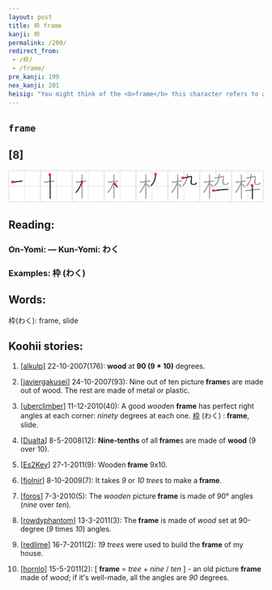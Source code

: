 ```yaml
---
layout: post
title: 枠 frame
kanji: 枠
permalink: /200/
redirect_from:
 - /枠/
 - /frame/
pre_kanji: 199
nex_kanji: 201
heisig: "You might think of the <b>frame</b> this character refers to as the sort of <b>frame</b> we have created by drawing a dark line around this kanji and its explanation. Then think of that line as made of very thin <i>wood</i>; and finally note how each time the line bends it forms a 90° angle, thus giving us the <i>nine</i> and the <i>ten</i>."
---
```


## `frame`

## [8]

<div class="stroke"><img src="../images/E69EA0.png" /></div>

## Reading:

### On-Yomi:  &mdash; Kun-Yomi: わく

### Examples: 枠 (わく)

## Words:

枠(わく): frame, slide

## Koohii stories:

1) [<a href="http://kanji.koohii.com/profile/alkulp">alkulp</a>] 22-10-2007(176): <strong>wood</strong> at <strong>90 (9 * 10)</strong> degrees. 

2) [<a href="http://kanji.koohii.com/profile/javiergakusei">javiergakusei</a>] 24-10-2007(93): Nine out of ten picture<strong> frame</strong>s are made out of wood. The rest are made of metal or plastic. 

3) [<a href="http://kanji.koohii.com/profile/uberclimber">uberclimber</a>] 11-12-2010(40): A good <em>wood</em>en <strong>frame</strong> has perfect right angles at each corner: <em>ninety</em> degrees at each one.   <a href="http://jisho.org/kanji/details/枠">枠</a>   (わく) :<strong> frame</strong>, slide. 

4) [<a href="http://kanji.koohii.com/profile/Dualta">Dualta</a>] 8-5-2008(12): <strong>Nine-tenths</strong> of all<strong> frame</strong>s are made of <strong>wood</strong> (9 over 10). 

5) [<a href="http://kanji.koohii.com/profile/Es2Key">Es2Key</a>] 27-1-2011(9): Wooden<strong> frame</strong> 9x10. 

6) [<a href="http://kanji.koohii.com/profile/fjolnir">fjolnir</a>] 8-10-2009(7): It takes <em>9</em> or <em>10</em> <em>tree</em>s to make a<strong> frame</strong>. 

7) [<a href="http://kanji.koohii.com/profile/foros">foros</a>] 7-3-2010(5): The <em>wooden</em> picture<strong> frame</strong> is made of 90° angles (<em>nine</em> over <em>ten</em>). 

8) [<a href="http://kanji.koohii.com/profile/rowdyphantom">rowdyphantom</a>] 13-3-2011(3): The<strong> frame</strong> is made of <em>wood</em> set at 90-degree (<em>9</em> times <em>10</em>) angles. 

9) [<a href="http://kanji.koohii.com/profile/redlime">redlime</a>] 16-7-2011(2): <em>19 trees</em> were used to build the<strong> frame</strong> of my house. 

10) [<a href="http://kanji.koohii.com/profile/hornlo">hornlo</a>] 15-5-2011(2): [ <strong>frame</strong> = <em>tree</em> + <em>nine</em> / <em>ten</em> ] - an old picture <strong>frame</strong> made of <em>wood</em>; if it&#039;s well-made, all the angles are <em>90</em> degrees. 
